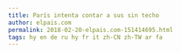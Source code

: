 ```yaml
---
title: París intenta contar a sus sin techo
author: elpais.com
permalink: 2018-02-20-elpais.com-151414695.html
tags: hy en de ru hy fr it zh-CN zh-TW ar fa
---
```



